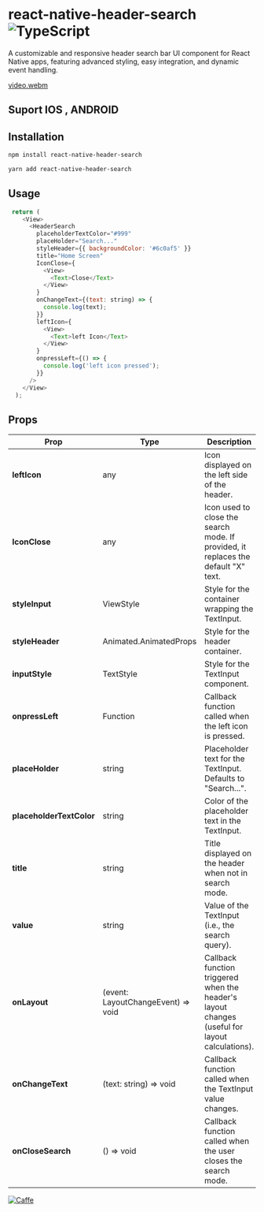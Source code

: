 
# react-native-header-search ![TypeScript](https://img.shields.io/badge/language-TypeScript-blue.svg)


A customizable and responsive header search bar UI component for React Native apps, featuring advanced styling, easy integration, and dynamic event handling.


[video.webm](https://github.com/user-attachments/assets/8d77aa0c-671e-40bd-a82e-8203f753c567)  

## Suport IOS , ANDROID

## Installation

```sh
npm install react-native-header-search
```
```sh
yarn add react-native-header-search
```
## Usage


```js
 return (
    <View>
      <HeaderSearch
        placeholderTextColor="#999"
        placeHolder="Search..."
        styleHeader={{ backgroundColor: '#6c0af5' }}
        title="Home Screen"
        IconClose={
          <View>
            <Text>Close</Text>
          </View>
        }
        onChangeText={(text: string) => {
          console.log(text);
        }}
        leftIcon={
          <View>
            <Text>left Icon</Text>
          </View>
        }
        onpressLeft={() => {
          console.log('left icon pressed');
        }}
      />
    </View>
  );
```
## **Props**

| Prop                | Type                                              | Description                                                                                           | Default Value              |
| ------------------- | ------------------------------------------------- | ----------------------------------------------------------------------------------------------------- | -------------------------- |
| **leftIcon**        | any                                               | Icon displayed on the left side of the header.                                                      |                 |
| **IconClose**       | any                                               | Icon used to close the search mode. If provided, it replaces the default "X" text.                   |                |
| **styleInput**      | ViewStyle                                         | Style for the container wrapping the TextInput.                                                      |                 |
| **styleHeader**     | Animated.AnimatedProps<ViewStyle>                 | Style for the header container.                                                                      |                 |
| **inputStyle**      | TextStyle                                         | Style for the TextInput component.                                                                   |                 |
| **onpressLeft**     | Function                                          | Callback function called when the left icon is pressed.                                              |                 |
| **placeHolder**     | string                                            | Placeholder text for the TextInput. Defaults to "Search...".                                          | "Search..."              |
| **placeholderTextColor** | string                                      | Color of the placeholder text in the TextInput.                                                      | "rgba(97,97,97,0.8)"       |
| **title**           | string                                            | Title displayed on the header when not in search mode.                                               |                 |
| **value**           | string                                            | Value of the TextInput (i.e., the search query).                                                     |                 |
| **onLayout**        | (event: LayoutChangeEvent) => void                | Callback function triggered when the header's layout changes (useful for layout calculations).         |                 |
| **onChangeText**    | (text: string) => void                            | Callback function called when the TextInput value changes.                                           |                 |
| **onCloseSearch**   | () => void                                        | Callback function called when the user closes the search mode.                                       |                 |


[![Caffe](https://ko-fi.com/img/githubbutton_sm.svg)](https://ko-fi.com/tandatne)
